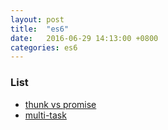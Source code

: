 ```yaml
---
layout: post
title:  "es6"
date:   2016-06-29 14:13:00 +0800
categories: es6
---
```


### List
* [thunk vs promise](https://github.com/zhoukekestar/blog/blob/master/ES6/thunk_promise.md)
* [multi-task](https://github.com/zhoukekestar/blog/blob/master/ES6/multi-task.md)
